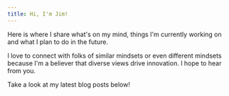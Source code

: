 ```yaml
---
title: Hi, I'm Jim!
---
```


Here is where I share what's on my mind, things I'm currently working on and what I plan to do in the future. 

I love to connect with folks of similar mindsets or even different mindsets because I'm a believer that diverse views drive innovation. I hope to hear from you.

Take a look at my latest blog posts below!
